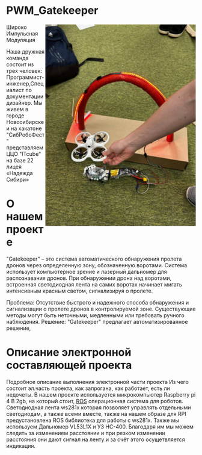# PWM_Gatekeeper

<img src="PWM_Gatekeeper/www/SibRoboFest_Led_On.png" align="right" width="400px" >

Широко Импульсная Модуляция

Наша дружная команда состоит из трех человек: Программист-инженер,Специалист по документации дизайнер.
Мы живем в городе Новосибирске и на хакатоне "СибРобоФест" представляем ЦЦО "ITcube" на базе 22 лицея «Надежда Сибири»

# О нашем проекте
"Gatekeeper" – это система автоматического обнаружения пролета дронов через определенную зону, обозначенную воротами. Система использует компьютерное зрение и лазерный дальномер для распознавания дронов. При обнаружении дрона над воротами, встроенная светодиодная лента на самих воротах начинает мигать интенсивным красным светом, сигнализируя о пролете.

Проблема: Отсутствие быстрого и надежного способа обнаружения и сигнализации о пролете дронов в контролируемой зоне. Существующие методы могут быть неточными, медленными или требовать ручного наблюдения.
Решение: "Gatekeeper" предлагает автоматизированное решение, 

# Описание электронной составляющей проекта
Подробное описание выполнения электронной части проекта
Из чего состоит эл.часть проекта, как запрогана, как работает, есть ли недочеты.
В нашем проекте используется микрокомпьютер Raspberry pi 4 B 2gb, на который стоит, [ROS](https://www.ros.org) операционная система для роботов. Светодиодная лента ws281x которая позволяет управлять отдельными светодиодам, а также всеми вместе, также на нашем образе для RPI предустановлена ROS библиотека для работы с ws281x.
Также мы используем Дальномер VL53L1X и УЗ HC-400. Благодаря им мы можем следить за изменением расстоянии и при  резком изменении расстояния они дают сигнал на ленту и за счёт этого осущетвляется индикация.

